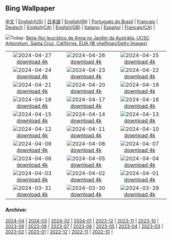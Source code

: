 ## Bing Wallpaper
[中文](README.md) |                     [English(US)](en-US.md) |                     [日本語](ja-JP.md) |                     [English(IN)](en-IN.md) |                     [Português do Brasil](pt-BR.md) |                     [Français](fr-FR.md) |                     [Deutsch](de-DE.md) |                     [English(CA)](en-CA.md) |                     [English(GB)](en-GB.md) |                     [Italiano](it-IT.md) |                     [Español](es-ES.md) |                     [Français(CA)](fr-CA.md) |                    

![](https://www.bing.com/th?id=OHR.LeucisticHummingbird_PT-BR4306978820_UHD.jpg&w=1000)Today: [Beija-flor leucístico de Anna no Jardim da Austrália, UCSC Arboretum, Santa Cruz, Califórnia, EUA (© yhelfman/Getty Images)](https://www.bing.com/th?id=OHR.LeucisticHummingbird_PT-BR4306978820_UHD.jpg)

|      |      |      |
| :----: | :----: | :----: |
|![](https://www.bing.com/th?id=OHR.KalalochTree_PT-BR4023725758_UHD.jpg&pid=hp&w=384&h=216&rs=1&c=4)2024-04-27 [download 4k](https://www.bing.com/th?id=OHR.KalalochTree_PT-BR4023725758_UHD.jpg)|![](https://www.bing.com/th?id=OHR.PenguinDirections_PT-BR3690073340_UHD.jpg&pid=hp&w=384&h=216&rs=1&c=4)2024-04-26 [download 4k](https://www.bing.com/th?id=OHR.PenguinDirections_PT-BR3690073340_UHD.jpg)|![](https://www.bing.com/th?id=OHR.TrilliumOntario_PT-BR3357394159_UHD.jpg&pid=hp&w=384&h=216&rs=1&c=4)2024-04-25 [download 4k](https://www.bing.com/th?id=OHR.TrilliumOntario_PT-BR3357394159_UHD.jpg)|
|![](https://www.bing.com/th?id=OHR.TrinityDublin_PT-BR3116849937_UHD.jpg&pid=hp&w=384&h=216&rs=1&c=4)2024-04-24 [download 4k](https://www.bing.com/th?id=OHR.TrinityDublin_PT-BR3116849937_UHD.jpg)|![](https://www.bing.com/th?id=OHR.EarthDayTurtle_PT-BR2849722316_UHD.jpg&pid=hp&w=384&h=216&rs=1&c=4)2024-04-23 [download 4k](https://www.bing.com/th?id=OHR.EarthDayTurtle_PT-BR2849722316_UHD.jpg)|![](https://www.bing.com/th?id=OHR.CadesCove_PT-BR2584359483_UHD.jpg&pid=hp&w=384&h=216&rs=1&c=4)2024-04-22 [download 4k](https://www.bing.com/th?id=OHR.CadesCove_PT-BR2584359483_UHD.jpg)|
|![](https://www.bing.com/th?id=OHR.YellowstoneGeyser_PT-BR2303534903_UHD.jpg&pid=hp&w=384&h=216&rs=1&c=4)2024-04-21 [download 4k](https://www.bing.com/th?id=OHR.YellowstoneGeyser_PT-BR2303534903_UHD.jpg)|![](https://www.bing.com/th?id=OHR.PovoIndigena_PT-BR1924645253_UHD.jpg&pid=hp&w=384&h=216&rs=1&c=4)2024-04-20 [download 4k](https://www.bing.com/th?id=OHR.PovoIndigena_PT-BR1924645253_UHD.jpg)|![](https://www.bing.com/th?id=OHR.AvilaSpain_PT-BR7974063608_UHD.jpg&pid=hp&w=384&h=216&rs=1&c=4)2024-04-19 [download 4k](https://www.bing.com/th?id=OHR.AvilaSpain_PT-BR7974063608_UHD.jpg)|
|![](https://www.bing.com/th?id=OHR.SpringCub_PT-BR7805959671_UHD.jpg&pid=hp&w=384&h=216&rs=1&c=4)2024-04-18 [download 4k](https://www.bing.com/th?id=OHR.SpringCub_PT-BR7805959671_UHD.jpg)|![](https://www.bing.com/th?id=OHR.UnionSquareNYC_PT-BR7552214578_UHD.jpg&pid=hp&w=384&h=216&rs=1&c=4)2024-04-17 [download 4k](https://www.bing.com/th?id=OHR.UnionSquareNYC_PT-BR7552214578_UHD.jpg)|![](https://www.bing.com/th?id=OHR.RedBallBelgium_PT-BR7344009835_UHD.jpg&pid=hp&w=384&h=216&rs=1&c=4)2024-04-16 [download 4k](https://www.bing.com/th?id=OHR.RedBallBelgium_PT-BR7344009835_UHD.jpg)|
|![](https://www.bing.com/th?id=OHR.BowlingBallCali_PT-BR6942653750_UHD.jpg&pid=hp&w=384&h=216&rs=1&c=4)2024-04-15 [download 4k](https://www.bing.com/th?id=OHR.BowlingBallCali_PT-BR6942653750_UHD.jpg)|![](https://www.bing.com/th?id=OHR.SunsetArchesNP_PT-BR6301905431_UHD.jpg&pid=hp&w=384&h=216&rs=1&c=4)2024-04-14 [download 4k](https://www.bing.com/th?id=OHR.SunsetArchesNP_PT-BR6301905431_UHD.jpg)|![](https://www.bing.com/th?id=OHR.Curitiba_PT-BR8811404397_UHD.jpg&pid=hp&w=384&h=216&rs=1&c=4)2024-04-13 [download 4k](https://www.bing.com/th?id=OHR.Curitiba_PT-BR8811404397_UHD.jpg)|
|![](https://www.bing.com/th?id=OHR.DragonWaterfall_PT-BR5875441012_UHD.jpg&pid=hp&w=384&h=216&rs=1&c=4)2024-04-12 [download 4k](https://www.bing.com/th?id=OHR.DragonWaterfall_PT-BR5875441012_UHD.jpg)|![](https://www.bing.com/th?id=OHR.OwlSiblings_PT-BR5674103316_UHD.jpg&pid=hp&w=384&h=216&rs=1&c=4)2024-04-11 [download 4k](https://www.bing.com/th?id=OHR.OwlSiblings_PT-BR5674103316_UHD.jpg)|![](https://www.bing.com/th?id=OHR.SkagitValleyTulips_PT-BR5378800364_UHD.jpg&pid=hp&w=384&h=216&rs=1&c=4)2024-04-10 [download 4k](https://www.bing.com/th?id=OHR.SkagitValleyTulips_PT-BR5378800364_UHD.jpg)|
|![](https://www.bing.com/th?id=OHR.CuiabaAniversary_PT-BR5141528738_UHD.jpg&pid=hp&w=384&h=216&rs=1&c=4)2024-04-09 [download 4k](https://www.bing.com/th?id=OHR.CuiabaAniversary_PT-BR5141528738_UHD.jpg)|![](https://www.bing.com/th?id=OHR.BeaverDenali_PT-BR1390611449_UHD.jpg&pid=hp&w=384&h=216&rs=1&c=4)2024-04-08 [download 4k](https://www.bing.com/th?id=OHR.BeaverDenali_PT-BR1390611449_UHD.jpg)|![](https://www.bing.com/th?id=OHR.JapanHimeji_PT-BR1183252233_UHD.jpg&pid=hp&w=384&h=216&rs=1&c=4)2024-04-07 [download 4k](https://www.bing.com/th?id=OHR.JapanHimeji_PT-BR1183252233_UHD.jpg)|
|![](https://www.bing.com/th?id=OHR.BahamasSpace_PT-BR0940093186_UHD.jpg&pid=hp&w=384&h=216&rs=1&c=4)2024-04-06 [download 4k](https://www.bing.com/th?id=OHR.BahamasSpace_PT-BR0940093186_UHD.jpg)|![](https://www.bing.com/th?id=OHR.AntelopeBotswana_PT-BR1126611308_UHD.jpg&pid=hp&w=384&h=216&rs=1&c=4)2024-04-05 [download 4k](https://www.bing.com/th?id=OHR.AntelopeBotswana_PT-BR1126611308_UHD.jpg)|![](https://www.bing.com/th?id=OHR.KyrgyzstanRainbow_PT-BR1032098140_UHD.jpg&pid=hp&w=384&h=216&rs=1&c=4)2024-04-04 [download 4k](https://www.bing.com/th?id=OHR.KyrgyzstanRainbow_PT-BR1032098140_UHD.jpg)|
|![](https://www.bing.com/th?id=OHR.SouthStackLight_PT-BR0876989984_UHD.jpg&pid=hp&w=384&h=216&rs=1&c=4)2024-04-03 [download 4k](https://www.bing.com/th?id=OHR.SouthStackLight_PT-BR0876989984_UHD.jpg)|![](https://www.bing.com/th?id=OHR.PalazzoFarnese_PT-BR0676715061_UHD.jpg&pid=hp&w=384&h=216&rs=1&c=4)2024-04-02 [download 4k](https://www.bing.com/th?id=OHR.PalazzoFarnese_PT-BR0676715061_UHD.jpg)|![](https://www.bing.com/th?id=OHR.HungarianEggs_PT-BR0431246025_UHD.jpg&pid=hp&w=384&h=216&rs=1&c=4)2024-04-01 [download 4k](https://www.bing.com/th?id=OHR.HungarianEggs_PT-BR0431246025_UHD.jpg)|
|![](https://www.bing.com/th?id=OHR.SleepySloth_PT-BR0186395932_UHD.jpg&pid=hp&w=384&h=216&rs=1&c=4)2024-03-31 [download 4k](https://www.bing.com/th?id=OHR.SleepySloth_PT-BR0186395932_UHD.jpg)|![](https://www.bing.com/th?id=OHR.AniversarioSalvador_PT-BR0763407699_UHD.jpg&pid=hp&w=384&h=216&rs=1&c=4)2024-03-30 [download 4k](https://www.bing.com/th?id=OHR.AniversarioSalvador_PT-BR0763407699_UHD.jpg)|![](https://www.bing.com/th?id=OHR.ShanghaiBlossoms_PT-BR9791195331_UHD.jpg&pid=hp&w=384&h=216&rs=1&c=4)2024-03-29 [download 4k](https://www.bing.com/th?id=OHR.ShanghaiBlossoms_PT-BR9791195331_UHD.jpg)|


### Archive:
[2024-04](archive/pt-BR/202404/README.md) | [2024-03](archive/pt-BR/202403/README.md) | [2024-02](archive/pt-BR/202402/README.md) | [2024-01](archive/pt-BR/202401/README.md) | [2023-12](archive/pt-BR/202312/README.md) | [2023-11](archive/pt-BR/202311/README.md) | [2023-10](archive/pt-BR/202310/README.md) | [2023-09](archive/pt-BR/202309/README.md) | [2023-08](archive/pt-BR/202308/README.md) | [2023-07](archive/pt-BR/202307/README.md) | [2023-06](archive/pt-BR/202306/README.md) | [2023-05](archive/pt-BR/202305/README.md) | [2023-04](archive/pt-BR/202304/README.md) | [2023-03](archive/pt-BR/202303/README.md) | [2023-02](archive/pt-BR/202302/README.md) | [2023-01](archive/pt-BR/202301/README.md) | [2022-12](archive/pt-BR/202212/README.md) | [2022-11](archive/pt-BR/202211/README.md) | [2022-10](archive/pt-BR/202210/README.md) | 